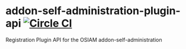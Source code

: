 addon-self-administration-plugin-api [![Circle CI](https://circleci.com/gh/osiam/addon-self-administration-plugin-api.svg?style=svg)](https://circleci.com/gh/osiam/addon-self-administration-plugin-api)
====================================

Registration Plugin API for the OSIAM addon-self-administration
